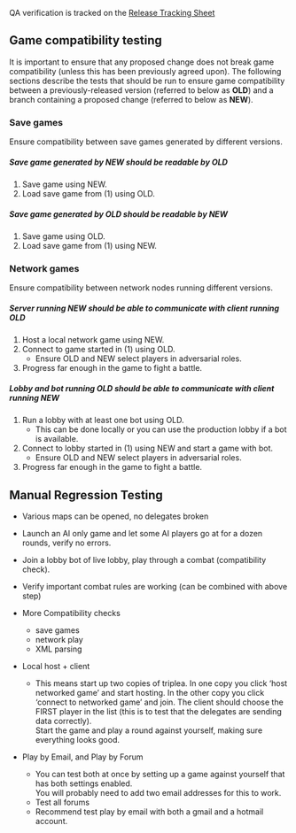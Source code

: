 

QA verification is tracked on the [Release Tracking Sheet](https://docs.google.com/spreadsheets/d/1CSZ4s7wBLcvgue_IHwl-CbjQd95qj8hhR8m89ngCzbU/edit)


## Game compatibility testing

It is important to ensure that any proposed change does not break game compatibility 
(unless this has been previously agreed upon).  The following sections describe the tests that should be 
run to ensure game compatibility between a previously-released version (referred to below as **OLD**) and a 
branch containing a proposed change (referred to below as **NEW**).

### Save games

Ensure compatibility between save games generated by different versions.

##### Save game generated by NEW should be readable by OLD

1. Save game using NEW.
1. Load save game from (1) using OLD.

##### Save game generated by OLD should be readable by NEW

1. Save game using OLD.
1. Load save game from (1) using NEW.

### Network games

Ensure compatibility between network nodes running different versions.

##### Server running NEW should be able to communicate with client running OLD

1. Host a local network game using NEW.
1. Connect to game started in (1) using OLD.
    * Ensure OLD and NEW select players in adversarial roles.
1. Progress far enough in the game to fight a battle.

##### Lobby and bot running OLD should be able to communicate with client running NEW

1. Run a lobby with at least one bot using OLD.
    * This can be done locally or you can use the production lobby if a bot is available.
1. Connect to lobby started in (1) using NEW and start a game with bot.
    * Ensure OLD and NEW select players in adversarial roles.
1. Progress far enough in the game to fight a battle.



## Manual Regression Testing

- Various maps can be opened, no delegates broken
- Launch an AI only game and let some AI players go at for a dozen rounds, verify no errors.
- Join a lobby bot of live lobby, play through a combat (compatibility check). 
- Verify important combat rules are working (can be combined with above step)
- More Compatibility checks
  - save games
  - network play
  - XML parsing
  
- Local host + client
  - This means start up two copies of triplea.  In one copy you click ‘host networked game’ 
and start hosting.  In the other copy you click ‘connect to networked game’ and join.  The client should choose the 
FIRST player in the list (this is to test that the delegates are sending data correctly).  
Start the game and play a round against yourself, making sure everything looks good.  

- Play by Email, and Play by Forum  
  - You can test both at once by setting up a game against yourself that has both settings enabled.  
  You will probably need to add two email addresses for this to work. 
  - Test all forums
  - Recommend test play by email with both a gmail and a hotmail account.  
